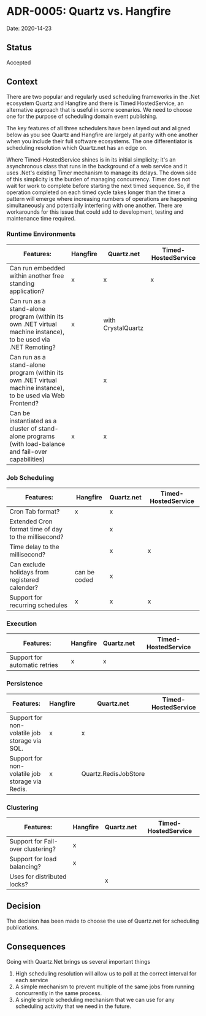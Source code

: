 # ADR-0005: Quartz vs. Hangfire
Date: 2020-14-23

## Status

Accepted

## Context
There are two popular and regularly used scheduling frameworks in the .Net ecosystem Quartz and Hangfire and there is Timed HostedService, an alternative approach
that is useful in some scenarios.  We need to choose one for the purpose of scheduling domain event publishing. 

The key features of all three schedulers have been layed out and aligned below as you see Quartz and Hangfire are largely at parity with one another when you include
their full software ecosystems. The one differentiator is scheduling resolution which Quartz.net has an edge on.

Where Timed-HostedService shines is in its initial simplicity; it's an asynchronous class that runs in the background of a web service and it uses .Net's existing Timer
mechanism to manage its delays.  The down side of this simplicity is the burden of managing concurrency. Timer does not wait for work to complete
before starting the next timed sequence. So, if the operation completed on each timed cycle takes longer than the timer a pattern will emerge where increasing numbers of
operations are happening simultaneously and potentially interfering with one another.  There are workarounds for this issue that could add to development, testing
and maintenance time required.

### Runtime Environments
|Features:                                                                                                      |Hangfire |Quartz.net          |Timed-HostedService |
|---------------------------------------------------------------------------------------------------------------|---------|--------------------|--------------------|
|Can run embedded within another free standing application?                                                     |        x|                   x|                   x|
|Can run as a stand-alone program (within its own .NET virtual machine instance), to be used via .NET Remoting? |        x|  with CrystalQuartz|                    |
|Can run as a stand-alone program (within its own .NET virtual machine instance), to be used via Web Frontend?  |         |                   x|                    |
|Can be instantiated as a cluster of stand-alone programs (with load-balance and fail-over capabilities)        |        x|                   x|                    |

### Job Scheduling
|Features:                                            |Hangfire      |Quartz.net |Timed-HostedService |
|-----------------------------------------------------|--------------|-----------|--------------------|
|Cron Tab format?                                     |             x|          x|                    |
|Extended Cron format time of day to the millisecond? |              |          x|                    |
|Time delay to the millisecond?                       |              |          x|                   x|
|Can exclude holidays from registered calender?       |  can be coded|          x|                    |
|Support for recurring schedules                      |             x|          x|                   x|

### Execution
|Features:                     |Hangfire |Quartz.net |Timed-HostedService |
|------------------------------|---------|-----------|--------------------|
|Support for automatic retries |        x|          x|                    |

### Persistence
|Features:                                       |Hangfire |Quartz.net          |Timed-HostedService |
|------------------------------------------------|---------|--------------------|--------------------|
|Support for non-volatile job storage via SQL.   |        x|                   x|                    |
|Support for non-volatile job storage via Redis. |        x|Quartz.RedisJobStore|                    |

### Clustering
|Features:                         |Hangfire |Quartz.net |Timed-HostedService |
|----------------------------------|---------|-----------|--------------------|
|Support for Fail-over clustering? |        x|           |                    |
|Support for load balancing?       |        x|           |                    |
|Uses for distributed locks?       |         |          x|                    |

## Decision
The decision has been made to choose the use of Quartz.net for scheduling publications.  

## Consequences
Going with Quartz.Net brings us several important things
1. High scheduling resolution will allow us to poll at the correct interval for each service
2. A simple mechanism to prevent multiple of the same jobs from running concurrently in the same process. 
3. A single simple scheduling mechanism that we can use for any scheduling activity that we need in the future.

